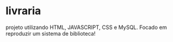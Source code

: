 # livraria

projeto utilizando HTML, JAVASCRIPT, CSS e MySQL. Focado em reproduzir um sistema de biblioteca!
